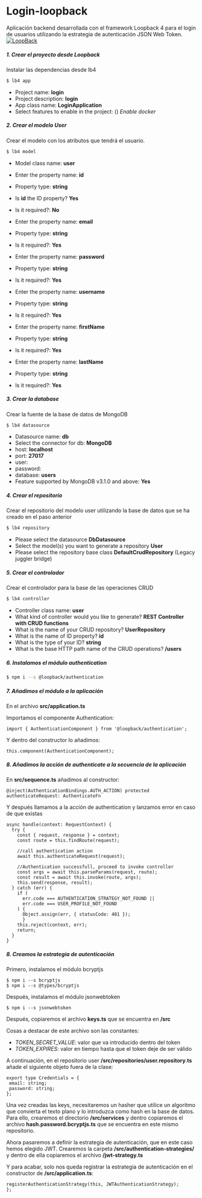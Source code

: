 # Login-loopback
Aplicación backend desarrollada con el framework Loopback 4 para el login de usuarios utilizando la estrategia de autenticación JSON Web Token.
[![LoopBack](https://github.com/strongloop/loopback-next/raw/master/docs/site/imgs/branding/Powered-by-LoopBack-Badge-(blue)-@2x.png)](http://loopback.io/)

##### 1. Crear el proyecto desde Loopback
Instalar las dependencias desde lb4
```sh
$ lb4 app
```
  - Project name: **login**
  - Project description: **login**
  - App class name: **LoginApplication**
  - Select features to enable in the project: () *Enable docker*

##### 2. Crear el modelo User
Crear el modelo con los atributos que tendrá el usuario.
```sh
$ lb4 model
```
  - Model class name: **user**
  - Enter the property name: **id**
  - Property type: **string**
  - Is **id** the ID property? **Yes**
  - Is it required?: **No**

  - Enter the property name: **email**
  - Property type: **string**
  - Is it required?: **Yes**

  - Enter the property name: **password**
  - Property type: **string**
  - Is it required?: **Yes**

  - Enter the property name: **username**
  - Property type: **string**
  - Is it required?: **Yes**

  - Enter the property name: **firstName**
  - Property type: **string**
  - Is it required?: **Yes**

  - Enter the property name: **lastName**
  - Property type: **string**
  - Is it required?: **Yes**

##### 3. Crear la database
Crear la fuente de la base de datos de MongoDB
```sh
$ lb4 datasource
```
  - Datasource name: **db**
  - Select the connector for db: **MongoDB**
  - host: **localhost**
  - port: **27017**
  - user:
  - password:
  - database: **users**
  - Feature supported by MongoDB v3.1.0 and above: **Yes**

##### 4. Crear el repositorio
Crear el repositorio del modelo user utilizando la base de datos
que se ha creado en el paso anterior
```sh
$ lb4 repository
```
  - Please select the datasource **DbDatasource**
  - Select the model(s) you want to generate a repository **User**
  - Please select the repository base class **DefaultCrudRepository** (Legacy juggler bridge)

##### 5. Crear el controlador
Crear el controlador para la base de las operaciones CRUD
```sh
$ lb4 controller
```
  - Controller class name: **user**
  - What kind of controller would you like to generate? **REST Controller with CRUD functions**
  - What is the name of your CRUD repository? **UserRepository**
  - What is the name of ID property? **id**
  - What is the type of your ID? **string**
  - What is the base HTTP path name of the CRUD operations? **/users**

##### 6. Instalamos el módulo authentication
```sh
$ npm i --s @loopback/authentication
```
##### 7. Añadimos el módulo a la aplicación
En el archivo **src/application.ts**

Importamos el componente Authentication:
```
import { AuthenticationComponent } from '@loopback/authentication';
```
Y dentro del constructor lo añadimos:
```
this.component(AuthenticationComponent);
```

##### 8. Añadimos la acción de authenticate a la secuencia de la aplicación
En **src/sequence.ts** añadimos al constructor:
```
@inject(AuthenticationBindings.AUTH_ACTION) protected authenticateRequest: AuthenticateFn
```
Y después llamamos a la acción de authentication y lanzamos error en caso de que existas

```
async handle(context: RequestContext) {
  try {
    const { request, response } = context;
    const route = this.findRoute(request);

    //call authentication action
    await this.authenticateRequest(request);

    //Authentication successfull, proceed to invoke controller
    const args = await this.parseParams(request, route);
    const result = await this.invoke(route, args);
    this.send(response, result);
  } catch (err) {
    if (
      err.code === AUTHENTICATION_STRATEGY_NOT_FOUND ||
      err.code === USER_PROFILE_NOT_FOUND
    ) {
      Object.assign(err, { statusCode: 401 });
      }
    this.reject(context, err);
    return;
  }
}
```
##### 8. Creamos la estrategia de autenticación
Primero, instalamos el módulo bcryptjs
```
$ npm i --s bcryptjs
$ npm i --s @types/bcryptjs
```

Después, instalamos el módulo jsonwebtoken
```
$ npm i --s jsonwebtoken
```

Después, copiaremos el archivo **keys.ts** que se encuentra en **/src**

Cosas a destacar de este archivo son las constantes:
  - *TOKEN_SECRET_VALUE*: valor que va introducido dentro del token
  - *TOKEN_EXPIRES*: valor en tiempo hasta que el token deje de ser válido

A continuación, en el repositorio user **/src/repositories/user.repository.ts** añade el siguiente objeto fuera de la clase:
```
export type Credentials = {
 email: string;
 password: string;
};
```
Una vez creadas las keys, necesitaremos un hasher que utilice un algoritmo que convierta el texto plano y lo introduzca como hash en la base de datos.
Para ello, crearemos el directorio **/src/services** y dentro copiaremos el archivo **hash.password.bcryptjs.ts** que se encuentra en este mismo repositorio.

Ahora pasaremos a definir la estrategia de autenticación, que en este caso hemos elegido JWT.
Crearemos la carpeta **/src/authentication-strategies/** y dentro de ella copiaremos el archivo **/jwt-strategy.ts**

Y para acabar, solo nos queda registrar la estrategia de autenticación en el constructor de **/src/application.ts**:
```
registerAuthenticationStrategy(this, JWTAuthenticationStrategy);
};
```
